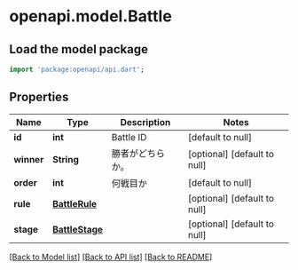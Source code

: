 # openapi.model.Battle

## Load the model package
```dart
import 'package:openapi/api.dart';
```

## Properties
Name | Type | Description | Notes
------------ | ------------- | ------------- | -------------
**id** | **int** | Battle ID | [default to null]
**winner** | **String** | 勝者がどちらか。 | [optional] [default to null]
**order** | **int** | 何戦目か | [default to null]
**rule** | [**BattleRule**](BattleRule.md) |  | [optional] [default to null]
**stage** | [**BattleStage**](BattleStage.md) |  | [optional] [default to null]

[[Back to Model list]](../README.md#documentation-for-models) [[Back to API list]](../README.md#documentation-for-api-endpoints) [[Back to README]](../README.md)


